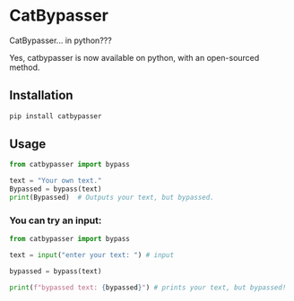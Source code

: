 # CatBypasser

CatBypasser... in python???

Yes, catbypasser is now available on python, with an open-sourced method.

## Installation

```bash
pip install catbypasser
```

## Usage

```python
from catbypasser import bypass

text = "Your own text."
Bypassed = bypass(text)
print(Bypassed)  # Outputs your text, but bypassed.
```

### You can try an input:

```python
from catbypasser import bypass

text = input("enter your text: ") # input 

bypassed = bypass(text) 

print(f"bypassed text: {bypassed}") # prints your text, but bypassed!

```

